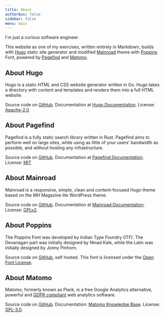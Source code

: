 ```yaml
---
title: About
authorbox: false
sidebar: false
menu: main
---
```


I'm just a curious software engineer.

This website as one of my exercises, written entirely in Markdown, builds with [Hugo](https://gohugo.io/) static site generator and modified [Mainroad](https://github.com/vimux/mainroad) theme with [Poppins](https://fonts.google.com/specimen/Poppins) Font, powered by [Pagefind](https://pagefind.app) and [Matomo](https://matomo.org).

## About Hugo

Hugo is a static HTML and CSS website generator written in Go.  Hugo takes a directory with content and templates and renders them into a full HTML website.

Source code on [GitHub](https://github.com/gohugoio/hugo). Documentation at [Hugo Documentation](https://gohugo.io/getting-started/). License: [Apache-2.0](https://github.com/gohugoio/hugo#Apache-2.0-1-ov-file)

## About Pagefind

Pagefind is a fully static search library written in Rust. Pagefind aims to perform well on large sites, while using as little of your users’ bandwidth as possible, and without hosting any infrastructure.

Source code on [GitHub](https://github.com/cloudcannon/pagefind). Documentation at [Pagefind Documentation](https://pagefind.app/docs/). License: [MIT](https://github.com/cloudcannon/pagefind#MIT-1-ov-file)


## About Mainroad

Mainroad is a responsive, simple, clean and content-focused Hugo theme based on the MH Magazine lite WordPress theme.

Source code on [GitHub](https://github.com/vimux/mainroad). Documentation at [Mainroad Documentation](https://mainroad-demo.netlify.app/docs/). License: [GPLv2](https://github.com/vimux/mainroad/blob/master/LICENSE.md).

## About Poppins

The Poppins Font was developed by Indian Type Foundry (ITF). The Devanagari part was initially designed by Ninad Kale, while the Latin was initially designed by Jonny Pinhorn.

Source code on [GitHub](https://github.com/itfoundry/poppins), self hosted. This font is licensed under the [Open Font License](https://scripts.sil.org/cms/scripts/page.php?site_id=nrsi&id=OFL).

## About Matomo

Matomo, formerly known as Piwik, is a free Google Analytics alternative, powerful and [GDPR compliant](https://matomo.org/gdpr-analytics/) web analytics software.

Source code on [GitHub](https://github.com/matomo-org/matomo). Documentation: [Matomo Knowledge Base](https://matomo.org/guides/). License: [GPL-3.0](https://github.com/matomo-org/matomo#GPL-3.0-1-ov-file).

